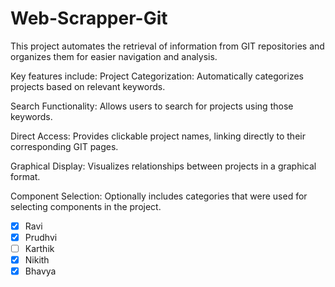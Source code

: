 # Web-Scrapper-Git

This project automates the retrieval of information from GIT repositories and organizes them for easier navigation and analysis.

Key features include: Project Categorization: Automatically categorizes projects based on relevant keywords.

Search Functionality: Allows users to search for projects using those keywords.

Direct Access: Provides clickable project names, linking directly to their corresponding GIT pages.

Graphical Display: Visualizes relationships between projects in a graphical format.

Component Selection: Optionally includes categories that were used for selecting components in the project.

- [X] Ravi
- [X] Prudhvi
- [ ] Karthik
- [X] Nikith
- [X] Bhavya